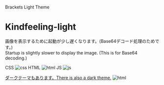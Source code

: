 Brackets Light Theme
# Kindfeeling-light

画像を表示するために起動が少し遅くなります。(Base64デコード処理のためです。)  
Startup is slightly slower to display the image. (This is for Base64 decoding.)  

CSS
![css](https://user-images.githubusercontent.com/54123288/74589072-7f7bb280-5045-11ea-93b4-16254f48eb82.png)
HTML
![html](https://user-images.githubusercontent.com/54123288/74589073-80acdf80-5045-11ea-9be4-9499f052fe30.png)
JS
![js](https://user-images.githubusercontent.com/54123288/74589074-81457600-5045-11ea-8004-b565896c887e.png)

[ダークテーマもあります。There is also a dark theme.](https://github.com/Aromatibus/Brackets-Kindfeeling-dark)
![html](https://user-images.githubusercontent.com/54123288/74583795-35c3a580-500e-11ea-8f86-3b7a1a8b6714.png)
